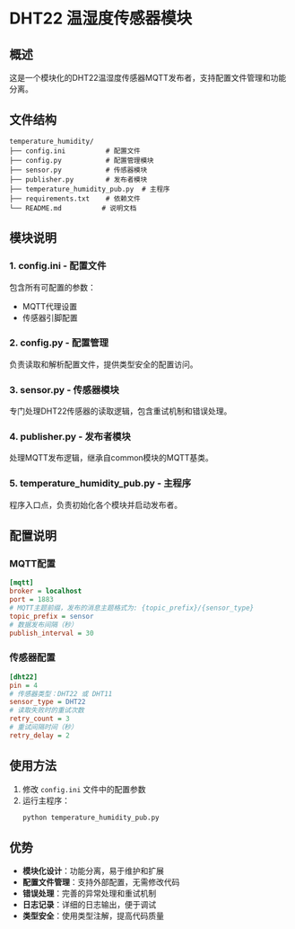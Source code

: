 # DHT22 温湿度传感器模块

## 概述

这是一个模块化的DHT22温湿度传感器MQTT发布者，支持配置文件管理和功能分离。

## 文件结构

```
temperature_humidity/
├── config.ini          # 配置文件
├── config.py           # 配置管理模块
├── sensor.py           # 传感器模块
├── publisher.py        # 发布者模块
├── temperature_humidity_pub.py  # 主程序
├── requirements.txt    # 依赖文件
└── README.md          # 说明文档
```

## 模块说明

### 1. config.ini - 配置文件
包含所有可配置的参数：
- MQTT代理设置
- 传感器引脚配置

### 2. config.py - 配置管理
负责读取和解析配置文件，提供类型安全的配置访问。

### 3. sensor.py - 传感器模块
专门处理DHT22传感器的读取逻辑，包含重试机制和错误处理。

### 4. publisher.py - 发布者模块
处理MQTT发布逻辑，继承自common模块的MQTT基类。

### 5. temperature_humidity_pub.py - 主程序
程序入口点，负责初始化各个模块并启动发布者。

## 配置说明

### MQTT配置
```ini
[mqtt]
broker = localhost
port = 1883
# MQTT主题前缀，发布的消息主题格式为: {topic_prefix}/{sensor_type}
topic_prefix = sensor
# 数据发布间隔（秒）
publish_interval = 30
```

### 传感器配置
```ini
[dht22]
pin = 4
# 传感器类型：DHT22 或 DHT11
sensor_type = DHT22
# 读取失败时的重试次数
retry_count = 3
# 重试间隔时间（秒）
retry_delay = 2
```

## 使用方法

1. 修改 `config.ini` 文件中的配置参数
2. 运行主程序：
   ```bash
   python temperature_humidity_pub.py
   ```

## 优势

- **模块化设计**：功能分离，易于维护和扩展
- **配置文件管理**：支持外部配置，无需修改代码
- **错误处理**：完善的异常处理和重试机制
- **日志记录**：详细的日志输出，便于调试
- **类型安全**：使用类型注解，提高代码质量 